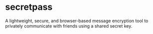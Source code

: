 # secretpass
A lightweight, secure, and browser-based message encryption tool to privately communicate with friends using a shared secret key.
